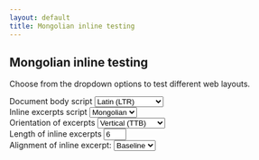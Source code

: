 ```yaml
---
layout: default
title: Mongolian inline testing
---
```


## Mongolian inline testing

Choose from the dropdown options to test different web layouts.

<style>
.demo.mn {
  height: 720px;
  border: 1px solid black;
  padding: 1em;
  margin: 3em;
  font-size: 1.8em;
}
.demo:not(.mn) {
  width: 720px;
  border: 1px solid black;
  padding: 1em;
  margin: 3em;
  font-size: 1.2em;
}
.mn {
  writing-mode: vertical-lr;
}
.ar,
.la {
  writing-mode: horizontal-tb;
}
span {
  display: inline-block;
}
.inline.mn.ttb,
.inline.la.ttb,
.inline.ar.btt {
  writing-mode: vertical-lr;
}
.inline.ar.ttb,
.inline.la.btt {
  writing-mode: vertical-rl;
  transform: rotate(180deg);
}
.inline.mn.ltr {
  writing-mode: horizontal-tb;
}
.inline.mn.rtl {
  transform: rotate(180deg);
  writing-mode: horizontal-tb;
}
</style>

<div class="form">
  <label for="body-text-selector">Document body script</label>
  <select id="body-text-selector" name="bodytext">
    <option value="la" selected>Latin (LTR)</option>
    <option value="ar">Arabic (RTL)</option>
    <option value="mn">Mongolian (TTB)</option>
  </select>
</div>

<div class="form">
  <label for="inline-text-selector">Inline excerpts script</label>
  <select id="inline-text-selector" name="inlinetext">
    <option value="la">Latin</option>
    <option value="ar">Arabic</option>
    <option value="mn" selected>Mongolian</option>
  </select>
</div>

<div class="form">
  <label for="orientation-selector">Orientation of excerpts</label>
  <select id="orientation-selector" name="orientation">
    <option value="ttb" selected>Vertical (TTB)</option>
    <option value="ltr">Horizontal (LTR)</option>
    <option value="rtl">Horizontal (RTL)</option>
  </select>
</div>

<div class="form">
  <label for="length-selector">Length of inline excerpts</label>
  <input
    type="number"
    value="6"
    min="1"
    max="30"
    step="1"
    id="length-selector"
    name="length"
    style="width: 3em"
  />
</div>

<div class="form">
  <label for="alignment-selector" id="alignment-label">
    Alignment of inline excerpt:
  </label>
  <select id="alignment-selector" name="alignment">
    <option value="baseline" selected>Baseline</option>
    <option value="top">Top</option>
    <option value="middle">Middle</option>
    <option value="bottom">Bottom</option>
  </select>
</div>

<div id="mongolian-inline-demo"></div>
<script>
  const lipsumArabic = [
    `لكن لا بد أن أوضح لك أن كل هذه الأفكار المغلوطة حول استنكار  النشوة وتمجيد الألم نشأت بالفعل، وسأعرض لك التفاصيل لتكتشف حقيقة وأساس تلك السعادة البشرية، فلا أحد يرفض أو يكره أو يتجنب الشعور بالسعادة، ولكن بفضل هؤلاء الأشخاص الذين لا يدركون بأن السعادة لا بد أن نستشعرها بصورة أكثر عقلانية ومنطقية فيعرضهم هذا لمواجهة الظروف الأليمة، وأكرر بأنه لا يوجد من يرغب في الحب ونيل المنال ويتلذذ بالآلام، الألم هو الألم ولكن نتيجة لظروف ما قد تكمن السعاده فيما نتحمله من كد وأسي.`,
    `و سأعرض مثال حي لهذا، من منا لم يتحمل جهد بدني شاق إلا من أجل الحصول على ميزة أو فائدة؟ ولكن من لديه الحق أن ينتقد شخص ما أراد أن يشعر بالسعادة التي لا تشوبها عواقب أليمة أو آخر أراد أن يتجنب الألم الذي ربما تنجم عنه بعض المتعة ؟ `,
    `علي الجانب الآخر نشجب ونستنكر هؤلاء الرجال المفتونون بنشوة اللحظة الهائمون في رغباتهم فلا يدركون ما يعقبها من الألم والأسي المحتم، واللوم كذلك يشمل هؤلاء الذين أخفقوا في واجباتهم نتيجة لضعف إرادتهم فيتساوي مع هؤلاء الذين يتجنبون وينأون عن تحمل الكدح والألم . من المفترض أن نفرق بين هذه الحالات بكل سهولة ومرونة. في ذاك الوقت عندما تكون قدرتنا علي الاختيار غير مقيدة بشرط وعندما لا نجد ما يمنعنا أن نفعل الأفضل فها نحن نرحب بالسرور والسعادة ونتجنب كل ما يبعث إلينا الألم. في بعض الأحيان ونظراً للالتزامات التي يفرضها علينا الواجب والعمل سنتنازل غالباً ونرفض الشعور بالسرور ونقبل ما يجلبه إلينا الأسى. الإنسان الحكيم عليه أن يمسك زمام الأمور ويختار إما أن يرفض مصادر السعادة من أجل ما هو أكثر أهمية أو يتحمل الألم من أجل ألا يتحمل ما هو أسوأ. `,
    `و سأعرض مثال حي لهذا، من منا لم يتحمل جهد بدني شاق إلا من أجل الحصول على ميزة أو فائدة؟ ولكن من لديه الحق أن ينتقد شخص ما أراد أن يشعر بالسعادة التي لا تشوبها عواقب أليمة أو آخر أراد أن يتجنب الألم الذي ربما تنجم عنه بعض المتعة ؟ `,
    `علي الجانب الآخر نشجب ونستنكر هؤلاء الرجال المفتونون بنشوة اللحظة الهائمون في رغباتهم فلا يدركون ما يعقبها من الألم والأسي المحتم، واللوم كذلك يشمل هؤلاء الذين أخفقوا في واجباتهم نتيجة لضعف إرادتهم فيتساوي مع هؤلاء الذين يتجنبون وينأون عن تحمل الكدح والألم .`,
  ];
  // Arabic text from: https://istizada.com/arabic-lorem-ipsum/
  const lipsumLatin = [
    `Lorem ipsum dolor sit amet, eu eam modus aliquando, has te tempor iriure civibus, ex aeque simul nostrud nam. Graece sapientem sadipscing et mel, ut est omnes aperiam epicuri. Has at probo illum, quod impedit rationibus ut quo. At sea sanctus delicata explicari, eos id denique scriptorem. Pro ut doctus veritus.`,
    `No modus deterruisset sed. Sumo dictas complectitur ex pro. Eum ut virtute consulatu, quo dico minimum menandri no, ferri primis sed no. Labore semper ponderum no pro, labore singulis usu cu. Solet nonumes neglegentur ne vis. Sed alii admodum epicurei no, est virtute antiopam in, id nam tibique gubergren.`,
    `Pro diam nibh omittam te. In justo paulo legere nam, cum ad omnis regione expetendis, pri ad aeterno periculis eloquentiam. Eos quem veritus ceteros et, tale adhuc persequeris mel in, oratio eruditi tacimates vis an. Sea ne expetenda deseruisse scribentur. Cu pro posse iudico, sea eu agam nusquam. Soluta electram te vis, no vel sint dicam minimum.`,
    `Tale autem in cum, vis liber clita propriae ex, cu pri possim repudiandae. Erant rationibus et eum, ex quo oporteat nominati interpretaris. Ea tibique albucius percipit has, id eam euismod accusamus vituperata. Ius ea sint consectetuer, quo essent persius deterruisset ea.`,
    `Modo vocent malorum no sed, nam in labores conceptam, vis magna facer dicunt cu. Ne per graecis pertinax. Inimicus efficiantur an per, autem fabulas consequuntur nec in, duo ei solum sanctus reprimique. Mel et simul disputationi. Eu per vidit audiam.`,
  ];
  const lipsumMongolian = [
    `ᠵᠣᠭᠠᠴᠠᠯ ᠦᠨ ᠭᠠᠵᠠᠷ ᠬᠦᠴᠦᠷᠬᠡᠭᠯᠡᠨ ᠨᠦᠵᠢᠳᠯᠡᠭᠰᠡᠨ ᠬᠡᠷᠡᠭ ᠭᠠᠷᠪᠠ`,
    `ᠣᠢᠷ᠎ᠠ ᠵᠢᠨ ᠡᠳᠦᠷ᠂ ᠦᠪᠦᠷ ᠮᠣᠩᠭᠣᠯ ᠦᠨ ᠰᠢᠯᠢ ᠵᠢᠨ ᠭᠣᠣᠯ ᠠᠢᠮᠠᠭ ᠦᠨ ᠰᠢᠯᠣᠭᠣᠨ ᠬᠦᠬᠡ ᠬᠣᠰᠢᠭᠣᠨ ᠦ ᠰᠢᠭᠦᠬᠦ ᠬᠣᠷᠢᠶ᠎ᠠ ᠨᠢᠭᠡᠨ ᠬᠦᠴᠦᠷᠬᠡᠭᠯᠡᠨ ᠨᠦᠵᠢᠳᠯᠡᠭᠰᠡᠨ ᠶᠠᠯᠠᠲᠣ ᠬᠡᠷᠡᠭ ᠲᠦ ᠰᠢᠭᠦᠯᠲᠡ ᠬᠢᠪᠡ᠃ ᠰᠢᠭᠦᠨ ᠲᠠᠰᠣᠯᠣᠯᠳᠠ ᠪᠠᠷ᠂ ᠵᠠᠭᠠᠯᠳᠣᠭᠳᠠᠭᠴᠢ ᠡᠷᠬᠢᠮᠲᠦ ᠵᠢ ᠬᠦᠴᠦᠷᠭᠡᠭᠯᠡᠨ᠂ ᠨᠦᠵᠢᠳᠯᠡᠭᠰᠡᠨ ᠶᠡᠯ᠎ᠡ ᠪᠡᠷ ᠭᠣᠷᠪᠠᠨ ᠵᠢᠯ ᠦᠨ ᠬᠣᠭᠣᠴᠠᠭ᠎ᠠ ᠲᠠᠢ ᠬᠣᠷᠢᠬᠣ ᠡᠷᠡᠭᠦᠦ ᠪᠡᠷ ᠰᠢᠳᠬᠡᠭᠰᠡᠨ ᠪᠠᠢᠨ᠎ᠠ᠃`,
    `ᠵᠠᠭᠠᠯᠳᠣᠭᠳᠠᠭᠴᠢ ᠡᠷᠬᠢᠮᠲᠦ ᠪᠣᠯ ᠰᠢᠯᠢ ᠵᠢᠨ ᠭᠣᠣᠯ ᠠᠢᠮᠠᠭ ᠦᠨ ᠰᠢᠯᠣᠭᠣᠨ ᠬᠦᠬᠡ ᠬᠣᠰᠢᠭᠣᠨ ᠦ ᠬᠦᠮᠦᠨ᠂ ᠨᠢᠭᠡᠨ ᠡᠳᠦᠷ ᠲᠡᠭᠦᠨ ᠦ ᠪᠡᠭᠡᠵᠢᠩ ᠳᠤ ᠠᠵᠢᠯᠯᠠᠵᠤ ᠪᠠᠢᠭ᠎ᠠ ᠨᠠᠢᠵᠠ ᠴᠣᠯᠮᠣᠨ ᠨᠢ ᠠᠮᠠᠷᠠᠯᠲᠠ ᠪᠠᠷ ᠵᠣᠭᠠᠴᠠᠷ᠎ᠠ ᠢᠷᠡᠵᠡᠢ᠃ ᠬᠠᠮᠲᠣ ᠢᠷᠡᠭᠰᠡᠨ ᠨᠢ ᠪᠠᠰᠠ ᠴᠣᠯᠮᠣᠨ ᠦ ᠡᠮᠡᠭᠲᠡᠢ ᠨᠠᠢᠵᠠ ᠰᠠᠷᠠᠨ᠎ᠠ ᠪᠠᠢᠵᠠᠢ᠃ ᠡᠷᠬᠢᠮᠲᠦ ᠨᠠᠢᠵᠠ ᠴᠣᠯᠮᠣᠨ᠂ ᠰᠠᠷᠠᠨ᠎ᠠ ᠬᠣᠶᠠᠷ ᠢ ᠲᠣᠰ ᠬᠣᠰᠢᠭᠣᠨ ᠦ ᠨᠢᠭᠡᠨ ᠵᠣᠭᠠᠴᠠᠯ ᠦᠨ ᠭᠠᠵᠠᠷ ᠳᠠᠭᠠᠭᠣᠯᠣᠨ ᠬᠦᠷᠴᠦ᠂ ᠮᠣᠩᠭᠣᠯ ᠭᠡᠷ ᠲᠦ ᠠᠷᠢᠬᠢ ᠮᠢᠬ᠎ᠠ ᠭᠠᠷᠠᠭᠠᠨ ᠵᠣᠴᠢᠯᠠᠵᠤ ᠳᠡᠢᠯᠡᠵᠦ ᠬᠠᠷᠠᠩᠭᠣᠢ ᠪᠣᠯᠬᠣ ᠳᠤ᠂ ᠰᠠᠷᠠᠨ᠎ᠠ ᠪᠠᠬᠠᠨ ᠰᠣᠭᠳᠣᠭᠰᠠᠨ ᠪᠣᠯᠬᠣᠷ᠂ ᠬᠠᠵᠠᠭᠣ ᠵᠢᠨ ᠮᠣᠩᠭᠣᠯ ᠭᠡᠷ ᠲᠦ ᠣᠷᠣᠵᠣ ᠣᠨᠲᠠᠭᠰᠠᠨ ᠪᠠᠢᠨ᠎ᠠ᠃ ᠡᠷᠬᠢᠮᠲᠦ ᠪᠠ ᠴᠣᠯᠮᠣᠨ ᠬᠣᠶᠠᠭᠤᠯᠠ ᠪᠠᠬᠠᠨ ᠠᠷᠢᠬᠢ ᠣᠣᠭᠣᠵᠣ ᠪᠠᠢᠭᠠᠳ᠂ ᠡᠷᠬᠢᠮᠲᠦ ᠪᠡᠶ᠎ᠡ ᠵᠠᠰᠠᠬᠤ  ᠪᠠᠷ ᠭᠠᠷᠴᠣ ᠢᠷᠡᠭᠡᠳ᠂ ᠬᠠᠵᠠᠭᠣ ᠵᠢᠨ ᠮᠣᠩᠭᠣᠯ ᠭᠡᠷ ᠲᠦ ᠰᠢᠷᠭᠣᠨ ᠣᠷᠣᠭᠠᠳ ᠦᠭᠡ ᠳᠠᠭᠣᠨ ᠦᠭᠡᠢ ᠪᠡᠷ ᠰᠢᠭᠣᠳ ᠣᠨᠲᠠᠵᠤ ᠪᠠᠢᠭᠰᠠᠨ ᠰᠠᠷᠠᠨ᠎ᠠ ᠲᠠᠢ ᠪᠡᠯᠭᠡ ᠵᠢᠨ ᠠᠵᠢᠯᠯᠠᠭ᠎ᠠ ᠬᠢᠵᠦ ᠡᠬᠢᠯᠡᠵᠡᠢ᠃ ᠮᠣᠩᠭᠣᠯ ᠭᠡᠷ ᠲᠦ ᠳ᠋ᠧᠩ ᠦᠭᠡᠢ ᠬᠠᠷᠠᠩᠭᠣᠢ ᠪᠠᠢᠭᠰᠠᠨ ᠪᠣᠯᠬᠣᠷ᠂ ᠰᠠᠷᠠᠨ᠎ᠠ ᠦᠪᠡᠷ ᠦᠨ ᠡᠷᠡᠭᠲᠡᠢ ᠨᠠᠢᠵᠠ ᠴᠣᠯᠮᠣᠨ ᠭᠡᠵᠦ ᠡᠨᠳᠡᠭᠦᠷᠡᠭᠡᠳ ᠳᠣᠣᠭᠠᠷᠣᠭᠰᠠᠨ ᠦᠭᠡᠢ᠂ ᠭᠡᠨᠡᠳᠲᠡ ᠭᠠᠷ ᠲᠣ ᠨᠢ ᠣᠷᠲᠣ ᠰᠢᠭ ᠦᠰᠦᠲᠡᠢ ᠬᠦᠮᠦᠨ ᠲᠡᠮᠲᠡᠷᠢᠭᠳᠡᠵᠦ᠂ ᠴᠣᠯᠮᠣᠨ ᠪᠣᠯ ᠣᠬᠣᠷ ᠦᠰᠦᠲᠡᠢ ᠲᠣᠯᠠ ᠰᠠᠷᠠᠨ᠎ᠠ ᠰᠠᠨᠳᠣᠷᠣᠨ ᠬᠠᠰᠬᠢᠷᠣᠭᠰᠠᠨ ᠳᠤ᠂ ᠴᠣᠯᠮᠣᠨ ᠬᠠᠵᠠᠭᠣ ᠵᠢᠨ ᠮᠣᠩᠭᠣᠯ ᠭᠡᠷ ᠡᠴᠡ ᠣᠷᠣᠵᠣ ᠢᠷᠡᠭᠡᠳ᠂ ᠳᠠᠷᠣᠢ ᠬᠡᠷᠡᠭ ᠮᠡᠳᠡᠭᠦᠯᠦᠭᠰᠡᠨ ᠪᠠᠢᠨ᠎ᠠ᠃`,
    `ᠮᠠᠨ ᠦ ᠣᠯᠣᠰ ᠦᠨ ᠡᠷᠡᠭᠦᠦ ᠵᠢᠨ ᠬᠠᠣᠯᠢ ᠵᠢᠨ ᠲᠣᠭᠲᠠᠭᠠᠯ ᠵᠢᠡᠷ᠂ ᠬᠦᠴᠦᠷᠬᠡᠭᠯᠡᠨ ᠨᠦᠵᠢᠳᠯᠡᠭᠰᠡᠨ ᠶᠠᠯ᠎ᠠ ᠭᠡᠳᠡᠭ ᠨᠢ ᠡᠮᠡᠭᠲᠡᠢ ᠵᠢᠨ ᠵᠣᠷᠢᠭ ᠰᠠᠨᠠᠭᠠᠨ ᠡᠴᠡ ᠵᠦᠷᠢᠴᠡᠨ ᠂ ᠬᠦᠴᠦᠷᠬᠡᠭᠯᠡᠯ᠂ ᠰᠦᠷᠳᠡᠭᠦᠯᠦᠯ ᠪᠣᠶᠣ ᠪᠣᠰᠣᠳ ᠠᠷᠭ᠎ᠠ ᠪᠠᠷᠢᠯ ᠵᠢᠡᠷ ᠡᠮᠡᠭᠲᠡᠢ ᠲᠡᠢ ᠪᠡᠯᠭᠡ ᠵᠢᠨ ᠬᠠᠷᠢᠴᠠᠭ᠎ᠠ ᠡᠭᠦᠰᠬᠦ ᠠᠵᠢᠯᠯᠠᠭ᠎ᠠ ᠵᠢ ᠵᠢᠭᠠᠵᠤ ᠪᠣᠢ᠃ ᠲᠣᠰ ᠬᠡᠷᠡᠭ ᠲᠦ᠂ ᠵᠠᠭᠠᠯᠳᠣᠭᠳᠠᠭᠴᠢ ᠡᠷᠬᠢᠮᠲᠦ ᠰᠠᠷᠠᠨ᠎ᠠ ᠵᠢᠨ ᠠᠷᠢᠬᠢ ᠣᠣᠭᠣᠭᠰᠠᠨ ᠦ ᠳᠠᠷᠠᠭ᠎ᠠ᠂ ᠣᠶᠣᠨ ᠰᠡᠷᠡᠯ ᠪᠠᠯᠠᠷᠠᠬᠠᠢ ᠪᠠᠢᠳᠠᠯ ᠢ ᠵᠠᠪᠰᠢᠨ ᠪᠡᠯᠭᠡ ᠵᠢᠨ ᠬᠠᠷᠢᠴᠠᠭ᠎ᠠ ᠡᠭᠦᠰᠦᠭᠰᠡᠨ ᠨᠢ ᠶᠠᠯ᠎ᠠ ᠪᠦᠷᠢᠯᠳᠦᠬᠦ ᠨᠦᠬᠦᠴᠡᠯ ᠳᠡᠬᠢ ᠪᠣᠰᠣᠳ ᠠᠷᠭ᠎ᠠ ᠪᠠᠷᠢᠯ ᠳᠤ ᠬᠠᠷᠠᠭᠠᠯᠵᠠᠭᠰᠠᠨ ᠪᠦᠭᠡᠳ ᠰᠠᠷᠠᠨ᠎ᠠ ᠦᠪᠡᠷ ᠦᠨ ᠡᠷᠡᠭᠲᠡᠢ ᠨᠠᠢᠵᠠ ᠪᠢᠰᠢ ᠭᠡᠳᠡᠭ ᠢ ᠮᠡᠳᠡᠭᠰᠡᠨ ᠦ ᠳᠠᠷᠠᠭ᠎ᠠ ᠳᠠᠷᠣᠢ ᠬᠠᠰᠬᠢᠷᠣᠭᠰᠠᠨ ᠨᠢ ᠡᠮᠡᠭᠲᠡᠢ ᠵᠢᠨ ᠵᠣᠷᠢᠭ ᠰᠠᠨᠠᠭᠠᠨ ᠡᠴᠡ ᠵᠦᠷᠢᠴᠡᠪᠡ ᠭᠡᠳᠡᠭ ᠢ ᠬᠦᠢᠴᠡᠳ ᠬᠠᠷᠠᠭᠣᠯᠵᠣ ᠪᠢᠢᠨ᠎ᠠ᠃`,
    `※ ᠲᠣᠬᠠᠢ ᠵᠢᠨ ᠬᠦᠮᠦᠨ ᠦ ᠬᠣᠪᠢ ᠵᠢᠨ ᠨᠢᠭᠣᠴᠠ ᠵᠢ ᠬᠠᠮᠠᠭᠠᠯᠠᠬᠤ ᠵᠢᠨ ᠲᠦᠯᠦᠭᠡ ᠬᠡᠷᠡᠭ ᠲᠦ ᠬᠣᠯᠪᠣᠭᠳᠠᠭᠰᠠᠨ ᠬᠦᠮᠦᠨ ᠦ ᠨᠡᠷ᠎ᠡ ᠵᠢ ᠪᠣᠷᠣᠭᠣᠯᠠᠪᠠ᠃`,
    `ᠠᠳᠠᠳ ᠦᠨ ᠰᠦᠯᠵᠢᠶ᠎ᠡ ᠡᠴᠡ ᠰᠢᠯᠵᠢᠭᠦᠯᠦᠨ ᠨᠡᠢᠲᠡᠯᠡᠪᠡ᠃`,
  ];
  // Mongolian text from: http://www.cjvlang.com/mongol/misc03.html
  // Orientation options for Mongolian inline excerpts
  const orientationMn = `<option value="ttb" selected>Vertical (TTB)</option> <option value="ltr">Horizontal (LTR)</option> <option value="rtl">Horizontal (RTL)</option>`;
  // Orientation options for Latin inline excerpts
  const orientationLa = `<option value="ltr" selected>Horizontal (LTR)</option> <option value="ttb">Vertical (TTB)</option> <option value="btt">Vertical (BTT)</option>`;
  // Orientation options for Arabic inline excerpts
  const orientationAr = `<option value="rtl" selected>Horizontal (RTL)</option> <option value="ttb">Vertical (TTB)</option> <option value="btt">Vertical (BTT)</option>`;
  const $bodyText = document.getElementById("body-text-selector");
  let bodyVal = $bodyText.value;
  const $inlineText = document.getElementById("inline-text-selector");
  let inlineVal = $inlineText.value;
  const $orientation = document.getElementById("orientation-selector");
  let orientVal = $orientation.value;
  const $length = document.getElementById("length-selector");
  let lengthVal = parseInt($length.value);
  const $alignment = document.getElementById("alignment-selector");
  let bodyTextList = [];
  let inlineTextList = [];
  // Random integer selector
  const randomInt = (...args) => {
    if (args.length == 1) {
      return Math.floor(Math.random() * args[0]);
    } else if (args.length == 2) {
      return args[0] + Math.floor(Math.random() * (args[1] - args[0]));
    }
  };
  // Function to update list of body text paragraphs
  const updateBodyTextList = () => {
    bodyTextList =
      bodyVal == "la"
        ? lipsumLatin.slice()
        : bodyVal == "ar"
        ? lipsumArabic.slice()
        : lipsumMongolian.slice();
  };
  // Function to update list of inline texts (assume bodyTextList has already been populated)
  const updateInlineTextList = () => {
    let source =
      inlineVal == "la"
        ? lipsumLatin.slice()
        : inlineVal == "ar"
        ? lipsumArabic.slice()
        : lipsumMongolian.slice();
    source = source.join("").replace(" ", "");
    inlineTextList = bodyTextList.map((_) => {
      let start = randomInt(source.length - 31);
      return source.substring(start, start + 30);
    });
  };
  // Function to call to insert NEW spans (and remove old ones)
  const insertSpans = () => {
    // Remove any existing inline spans
    const inlines = document.querySelectorAll("span.inline");
    for (let inline of inlines) inline.remove();
    // Insert new inline spans
    const paragraphs = document.querySelectorAll("p.bodytext");
    for (let paragraph of paragraphs) {
      const insertionPoint = randomInt(10, paragraph.innerText.length - 10);
      paragraph.innerHTML =
        paragraph.innerText.substring(0, insertionPoint) +
        `<span class="${inlineVal} inline ${orientVal}"></span>` +
        paragraph.innerText.substring(insertionPoint);
    }
    return document.querySelectorAll("span.inline");
  };
  // Function to insert text into existing spans
  const updateSpans = () => {
    // Check if <span>s are already inserted into body paragraphs; if not, insert them
    let inlineSpans = document.querySelectorAll("span.inline");
    if (inlineSpans.length <= 0) {
      inlineSpans = insertSpans();
    }
    // Change language identifier class and inner text of spans
    for (let [index, inlineSpan] of inlineSpans.entries()) {
      inlineSpan.innerText = inlineTextList[index].substring(0, lengthVal);
      inlineSpan.className = `${inlineVal} inline ${orientVal}`;
    }
  };
  // Function to call to update orientation of inline spans
  const updateSpanOrientation = () => {
    let spans = document.querySelectorAll("span.inline");
    for (let span of spans) {
      span.className = `${inlineVal} inline ${orientVal}`;
    }
  };
  // Function to call when inline text selection changes
  const changeInline = () => {
    const newInlineVal = $inlineText.value;
    if (newInlineVal == inlineVal) return;
    inlineVal = newInlineVal;
    updateInlineTextList();
    updateSpans();
    // Update options in the orientation dropdown
    $orientation.innerHTML =
      inlineVal == "la"
        ? orientationLa
        : inlineVal == "ar"
        ? orientationAr
        : orientationMn;
    orientVal = $orientation.value;
    updateSpanOrientation();
  };
  // Function to generate body HTML (without inline texts)
  const renderBody = () => {
    const bodyText = `<div class="${bodyVal} demo"><p class="bodytext">${bodyTextList.join(
      `</p><p class="bodytext">`
    )}</p></div>`;
    document.getElementById("mongolian-inline-demo").innerHTML = bodyText;
  };
  // Function to call when body text selection changes
  // (Also forces a refresh of inline texts)
  const changeBody = () => {
    const newBodyVal = $bodyText.value;
    if (newBodyVal == bodyVal) return;
    bodyVal = newBodyVal;
    bodyTextList =
      bodyVal == "la"
        ? lipsumLatin.slice()
        : bodyVal == "ar"
        ? lipsumArabic.slice()
        : lipsumMongolian.slice();
    renderBody();
    updateInlineTextList();
    updateSpans();
  };
  // Function to call when inline text length changes
  const changeLength = () => {
    const newLengthVal = parseInt($length.value);
    if (newLengthVal == lengthVal) return;
    lengthVal = newLengthVal;
    updateSpans();
  };
  // Function to call when inline orientation changes
  const changeOrientation = () => {
    const newOrientVal = $orientation.value;
    if (newOrientVal == orientVal) return;
    orientVal = newOrientVal;
    updateSpanOrientation();
  };
  // Function to call when alignment selector changes
  const changeAlignment = () => {
    let spans = document.querySelectorAll("span.inline");
    for (let span of spans) {
      span.style.verticalAlign = $alignment.value;
    }
  };
  $bodyText.oninput = changeBody;
  $inlineText.oninput = changeInline;
  $orientation.oninput = changeOrientation;
  $length.oninput = changeLength;
  $alignment.oninput = changeAlignment;
  window.onload = (e) => {
    updateBodyTextList();
    updateInlineTextList();
    renderBody();
    updateSpans();
  };
</script>